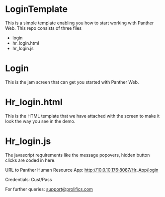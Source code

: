 # LoginTemplate
This is a simple template enabling you how to start working with Panther Web. This repo consists of three files
  * login
  * hr_login.html
  * hr_login.js
  
# Login
This is the jam screen that can get you started with Panther Web.

# Hr_login.html
This is the HTML template that we have attached with the screen to make it look the way you see in the demo.

# Hr_login.js
The javascript requirements like the message popovers, hidden button clicks are coded in here.

URL to Panther Human Resource App: http://10.0.10.176:8087/Hr_App/login

Credentials: Cust/Pass

For further queries: support@prolifics.com
